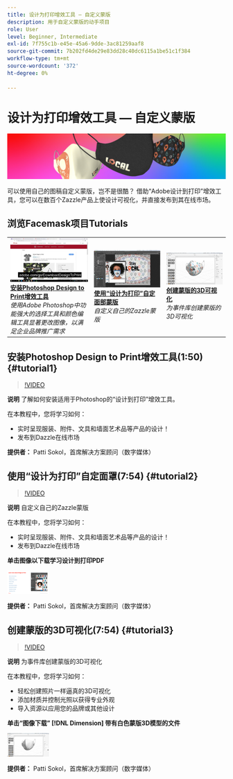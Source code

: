 ```yaml
---
title: 设计为打印增效工具 — 自定义蒙版
description: 用于自定义蒙版的动手项目
role: User
level: Beginner, Intermediate
exl-id: 7f755c1b-e45e-45a6-9dde-3ac81259aaf8
source-git-commit: 7b202fd4de29e83dd28c40dc6115a1be51c1f384
workflow-type: tm+mt
source-wordcount: '372'
ht-degree: 0%

---
```


# 设计为打印增效工具 — 自定义蒙版

![英雄图像教程](../assets/faceMaskSplash.jpg)

可以使用自己的图稿自定义蒙版，岂不是很酷？ 借助“Adobe设计到打印”增效工具，您可以在数百个Zazzle产品上使设计可视化，并直接发布到其在线市场。

## 浏览Facemask项目Tutorials

<table style="table-layout:fixed">
<tr>
 <td>
   <a href="handsonproject.md#tutorial1">
      <img alt="安装Photoshop Design to Print增效工具" src="../assets/d2p_install_sokol_thumbnail.jpg" />
   </a>
    <div>
   <a href="handsonproject.md#tutorial1"><strong>安装Photoshop Design to Print增效工具</strong></a>
    </div>
    <em>使用Adobe Photoshop中功能强大的选择工具和颜色编辑工具显著更改图像，以满足企业品牌推广需求</em>
    <br>
  </td>
  <td>
    <a href="handsonproject.md#tutorial2">
        <img alt="使用“设计为打印”自定面部蒙版" src="../assets/d2p_faceMask_sokol_thumbnail.jpg" />
    </a>
    <div>
    <a href="handsonproject.md#tutorial2"><strong>使用“设计为打印”自定面部蒙版</strong></a>
    </div>
    <em>自定义自己的Zazzle蒙版</em>
    <br>
  </td>
  <td>
    <a href="handsonproject.md#tutorial3">
      <img alt="创建蒙版的3D可视化" src="../assets/DN_faceMaskShare_sokol_thumbnail.jpg" />
   </a>
    <div>
   <a href="handsonproject.md#tutorial3"><strong>创建蒙版的3D可视化</strong></a>
    </div>
    <em>为事件库创建蒙版的3D可视化</em>
    <br>
  </td>
</tr>
</table>

## 安装Photoshop Design to Print增效工具(1:50) {#tutorial1}

>[!VIDEO](https://video.tv.adobe.com/v/327096?hidetitle=true)

**说明**
了解如何安装适用于Photoshop的“设计到打印”增效工具。

在本教程中，您将学习如何：
* 实时呈现服装、附件、文具和墙面艺术品等产品的设计！
* 发布到Dazzle在线市场

**提供者：**
Patti Sokol，首席解决方案顾问（数字媒体）

## 使用“设计为打印”自定面罩(7:54) {#tutorial2}

>[!VIDEO](https://video.tv.adobe.com/v/327097?hidetitle=true)

**说明**
自定义自己的Zazzle蒙版

在本教程中，您将学习如何：
* 实时呈现服装、附件、文具和墙面艺术品等产品的设计！
* 发布到Dazzle在线市场

**单击图像以下载学习设计到打印PDF**

[![了解设计如何打印](../assets/LearnDesigntoPrint_96.png)](../assets/LearnDesigntoPrint.pdf)

**提供者：**
Patti Sokol，首席解决方案顾问（数字媒体）

## 创建蒙版的3D可视化(7:54) {#tutorial3}

>[!VIDEO](https://video.tv.adobe.com/v/327098?hidetitle=true)

**说明**
为事件库创建蒙版的3D可视化

在本教程中，您将学习如何：
* 轻松创建照片一样逼真的3D可视化
* 添加材质并控制光照以获得专业外观
* 导入资源以应用您的品牌或其他设计

**单击“图像下载” [!DNL Dimension] 带有白色蒙版3D模型的文件**

[![比较图像](../assets/whitemask_96.png)](https://stock.adobe.com/search/3d-assets?load_type=search&amp;native_visual_search=&amp;similar_content_id=&amp;is_recent_search=&amp;search_type=usertyped&amp;k=face+mask&amp;asset_id=324075591)

**提供者：**
Patti Sokol，首席解决方案顾问（数字媒体）
